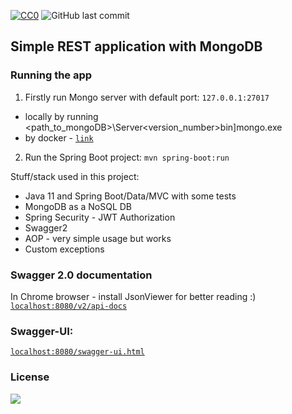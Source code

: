 [![CC0](https://img.shields.io/github/languages/code-size/christopherWojcik/spring-boot-with-mongoDB?style=plastic)]()
![GitHub last commit](https://img.shields.io/github/last-commit/christopherWojcik/spring-boot-with-mongoDB?style=plastic) </br>


## Simple REST application with MongoDB

### Running the app
1. Firstly run Mongo server with default port: <code>127.0.0.1:27017</code></br>
- locally by running <path_to_mongoDB>\Server\<version_number>bin]mongo.exe
- by docker - [`link`](https://hub.docker.com/_/mongo)
2. Run the Spring Boot project: `mvn spring-boot:run`


Stuff/stack used in this project:
- Java 11 and Spring Boot/Data/MVC with some tests
- MongoDB as a NoSQL DB
- Spring Security - JWT Authorization
- Swagger2
- AOP - very simple usage but works
- Custom exceptions


### Swagger 2.0 documentation
In Chrome browser - install JsonViewer for better reading :)</br>
[<code>localhost:8080/v2/api-docs</code>][swagger-docs-url]
</br>

### Swagger-UI:
[<code>localhost:8080/swagger-ui.html</code>][swagger-ui-url]


[swagger-docs-url]: http://localhost:8080v2/api-docs
[swagger-ui-url]: http://localhost:8080/swagger-ui.html

### License
[![](https://img.shields.io/badge/License-MIT-brightgreen)](https://creativecommons.org/publicdomain/zero/1.0/)